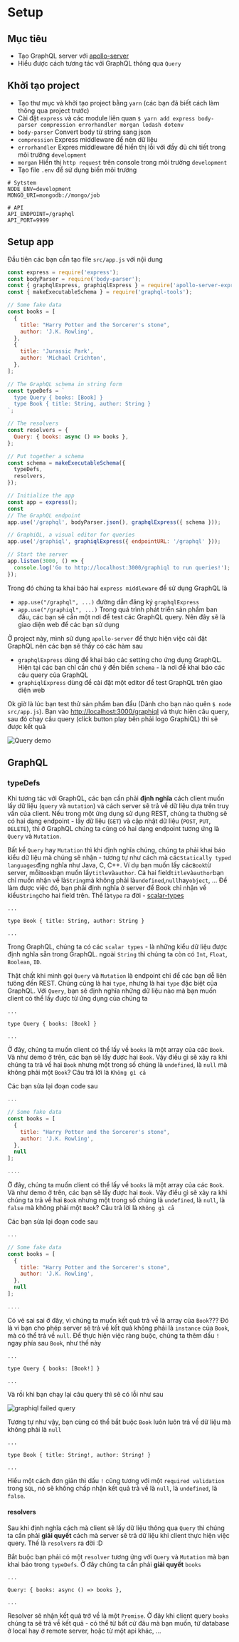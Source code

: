# Setup

## Mục tiêu

* Tạo GraphQL server với [apollo-server](https://www.apollographql.com/docs/apollo-server/)
* Hiểu được cách tương tác với GraphQL thông qua `Query`

## Khởi tạo project

* Tạo thư mục và khởi tạo project bằng `yarn` (các bạn đã biết cách làm thông qua project trước)
* Cài đặt `express` và các module liên quan `$ yarn add express body-parser compression errorhandler morgan lodash dotenv`
* `body-parser` Convert body từ string sang json
* `compression` Express middleware để nén dữ liệu
* `errorhandler` Expres middleware để hiển thị lỗi với đầy đủ chi tiết trong môi trường `development`
* `morgan` Hiển thị `http request` trên console trong môi trường `development`
* Tạo file `.env` để sử dụng biến môi trường

```text
# Sytstem
NODE_ENV=development
MONGO_URI=mongodb://mongo/job

# API
API_ENDPOINT=/graphql
API_PORT=9999
```

## Setup app

Đầu tiên các bạn cần tạo file `src/app.js` với nội dung

```javascript
const express = require('express');
const bodyParser = require('body-parser');
const { graphqlExpress, graphiqlExpress } = require('apollo-server-express');
const { makeExecutableSchema } = require('graphql-tools');

// Some fake data
const books = [
  {
    title: "Harry Potter and the Sorcerer's stone",
    author: 'J.K. Rowling',
  },
  {
    title: 'Jurassic Park',
    author: 'Michael Crichton',
  },
];

// The GraphQL schema in string form
const typeDefs = `
  type Query { books: [Book] }
  type Book { title: String, author: String }
`;

// The resolvers
const resolvers = {
  Query: { books: async () => books },
};

// Put together a schema
const schema = makeExecutableSchema({
  typeDefs,
  resolvers,
});

// Initialize the app
const app = express();
const
// The GraphQL endpoint
app.use('/graphql', bodyParser.json(), graphqlExpress({ schema }));

// GraphiQL, a visual editor for queries
app.use('/graphiql', graphiqlExpress({ endpointURL: '/graphql' }));

// Start the server
app.listen(3000, () => {
  console.log('Go to http://localhost:3000/graphiql to run queries!');
});
```

Trong đó chúng ta khai báo hai `express middleware` để sử dụng GraphQL là

* `app.use("/graphql", ...)` đường dẫn đăng ký `graphqlExpress`
* `app.use("/graphiql", ...)` Trong quá trình phát triển sản phầm ban đầu, các bạn sẽ cần một nơi để test các GraphQL query. Nên đây sẽ là giao diện web để các bạn sử dụng

Ở project này, mình sử dụng `apollo-server` để thực hiện việc cài đặt GraphQL nên các bạn sẽ thấy có các hàm sau

* `graphqlExpress` dùng để khai báo các setting cho ứng dụng GraphQL. Hiện tại các bạn chỉ cần chú ý đến biến `schema` - là nơi để khai báo các câu query của GraphQL
* `graphiqlExpress` dùng để cài đặt một editor để test GraphQL trên giao diện web

Ok giờ là lúc bạn test thử sản phẩm ban đầu (Dành cho bạn nào quên `$ node src/app.js`). Bạn vào [http://localhost:3000/graphiql](http://localhost:3000/graphiql) và thực hiện câu query,
sau đó chạy câu query (click button play bên phải logo GraphiQL) thì sẽ được kết quả

![Query demo](./static/2/graphiql-demo.png)

## GraphQL

### typeDefs

Khi tương tác với GraphQL, các bạn cần phải **định nghĩa** cách client muốn lấy dữ liệu (`query` và `mutation`) và cách server sẽ trả về dữ liệu dựa trên truy vấn của client. Nếu trong một ứng dụng sử dụng REST, chúng ta thường sẽ có hai dạng endpoint - lấy dữ liệu (`GET`) và cập nhật dữ liệu (`POST`, `PUT`, `DELETE`), thì ở GraphQL chúng ta cũng có hai dạng endpoint tương ứng là `Query` và `Mutation`.

Bất kể `Query` hay `Mutation` thì khi định nghĩa chúng, chúng ta phải khai báo kiểu dữ liệu mà chúng sẽ nhận - tương tự như cách mà các`Statically typed languages`địng nghĩa như Java, C, C++. Ví dụ bạn muốn lấy các`Book`từ server, mỗi`Book`bạn muốn lấy`title`và`author`. Cả hai field`title`và`author`bạn chỉ muốn nhận về là`String`mà không phải là`undefined`,`null`hay`object`, ... Để làm được việc đó, bạn phải định nghĩa ở server để Book chỉ nhận về kiểu`String`cho hai field trên. Thế là`type` ra đời - [scalar-types](http://graphql.org/learn/schema/#scalar-types)

```
...

type Book { title: String, author: String }

...
```

Trong GraphQL, chúng ta có các `scalar types` - là những kiểu dữ liệu được định nghĩa sẵn trong GraphQL. ngoài `String` thì chúng ta còn có `Int`, `Float`, `Boolean`, `ID`.

Thật chất khi mình gọi `Query` và `Mutation` là endpoint chỉ để các bạn dễ liên tưỏng đến REST. Chúng cũng là hai `type`, nhưng là hai `type` đặc biệt của GraphQL. Với `Query`, bạn sẽ định nghĩa những dữ liệu nào mà bạn muốn client có thể lấy được từ ứng dụng của chúng ta

```
...

type Query { books: [Book] }

...
```

Ở đây, chúng ta muốn client có thể lấy về `books` là một array của các `Book`. Và như demo ở trên, các bạn sẽ lấy được hai `Book`. Vậy điều gì sẽ xảy ra khi chúng ta trả về hai `Book` nhưng một trong số chúng là `undefined`, là `null` mà không phải một `Book`? Câu trả lời là `Không gì cả`

Các bạn sửa lại đoạn code sau

```javascript
...

// Some fake data
const books = [
  {
    title: "Harry Potter and the Sorcerer's stone",
    author: 'J.K. Rowling',
  },
  null
];

....
```

Ở đây, chúng ta muốn client có thể lấy về `books` là một array của các `Book`. Và như demo ở trên, các bạn sẽ lấy được hai `Book`. Vậy điều gì sẽ xảy ra khi chúng ta trả về hai `Book` nhưng một trong số chúng là `undefined`, là `null`, là `false` mà không phải một `Book`? Câu trả lời là `Không gì cả`

Các bạn sửa lại đoạn code sau

```javascript
...

// Some fake data
const books = [
  {
    title: "Harry Potter and the Sorcerer's stone",
    author: 'J.K. Rowling',
  },
  null
];

....
```

Có vẻ sai sai ở đây, vì chúng ta muốn kết quả trả về là array của `Book`??? Đó là vì bạn cho phép server sẽ trả về kết quả không phải là `instance` của `Book`, mà có thể trả về `null`. Để thực hiện việc ràng buộc, chúng ta thêm dấu `!` ngay phía sau `Book`, như thế này

```
...

type Query { books: [Book!] }

...
```

Và rồi khi bạn chạy lại câu query thì sẽ có lỗi như sau

![graphiql failed query](./static/2/graphiql-failed-query.png)

Tương tự như vậy, bạn cùng có thể bắt buộc `Book` luôn luôn trả về dữ liệu mà không phải là `null`

```
...

type Book { title: String!, author: String! }

...
```

Hiểu một cách đơn giản thì dấu `!` cũng tương với một `required validation` trong `SQL`, nó sẽ không chấp nhận kết quả trả về là `null`, là `undefined`, là `false`.

#### resolvers

Sau khi định nghĩa cách mà client sẽ lấy dữ liệu thông qua `Query` thì chúng ta cần phải **giải quyết** cách mà server sẽ trả dữ liệu khi client thực hiện việc query. Thế là `resolvers` ra đời :D

Bắt buộc bạn phải có một `resolver` tương ứng với `Query` và `Mutation` mà bạn khai báo trong `typeDefs`. Ở đây chúng ta cần phải **giải quyết** `books`

```
...

Query: { books: async () => books },

...
```

Resolver sẽ nhận kết quả trở về là một `Promise`. Ở đây khi client query `books` chúng ta sẽ trả về kết quả - có thể từ bất cứ đâu mà bạn muốn, từ database ở local hay ở remote server, hoặc từ một api khác, ...
